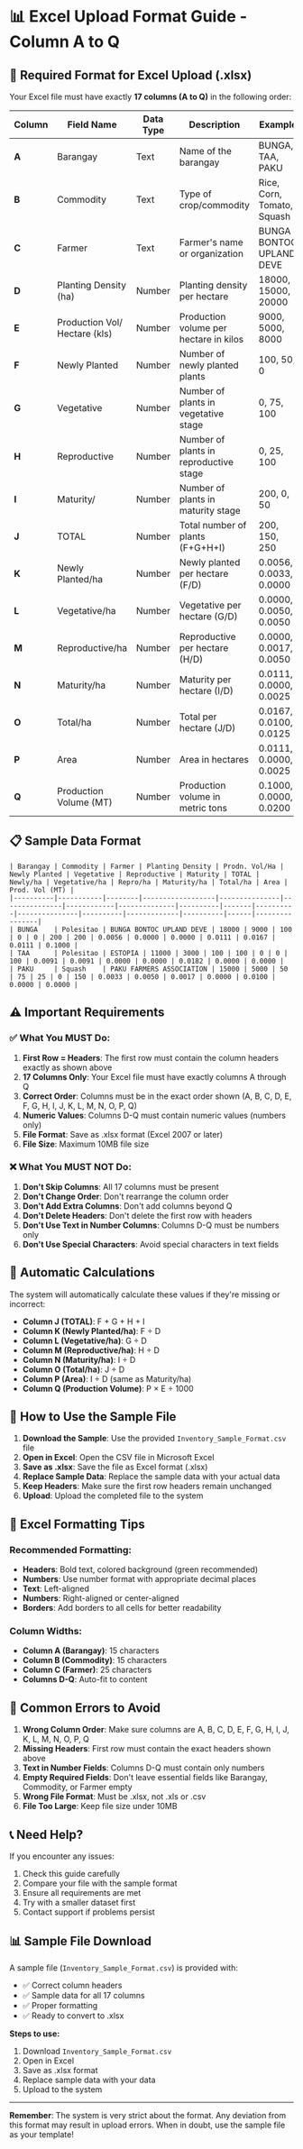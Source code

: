 # 📊 Excel Upload Format Guide - Column A to Q

## 🎯 **Required Format for Excel Upload (.xlsx)**

Your Excel file must have exactly **17 columns (A to Q)** in the following order:

| Column | Field Name | Data Type | Description | Example |
|--------|------------|-----------|-------------|---------|
| **A** | Barangay | Text | Name of the barangay | BUNGA, TAA, PAKU |
| **B** | Commodity | Text | Type of crop/commodity | Rice, Corn, Tomato, Squash |
| **C** | Farmer | Text | Farmer's name or organization | BUNGA BONTOC UPLAND DEVE |
| **D** | Planting Density (ha) | Number | Planting density per hectare | 18000, 15000, 20000 |
| **E** | Production Vol/ Hectare (kls) | Number | Production volume per hectare in kilos | 9000, 5000, 8000 |
| **F** | Newly Planted | Number | Number of newly planted plants | 100, 50, 0 |
| **G** | Vegetative | Number | Number of plants in vegetative stage | 0, 75, 100 |
| **H** | Reproductive | Number | Number of plants in reproductive stage | 0, 25, 100 |
| **I** | Maturity/ | Number | Number of plants in maturity stage | 200, 0, 50 |
| **J** | TOTAL | Number | Total number of plants (F+G+H+I) | 200, 150, 250 |
| **K** | Newly Planted/ha | Number | Newly planted per hectare (F/D) | 0.0056, 0.0033, 0.0000 |
| **L** | Vegetative/ha | Number | Vegetative per hectare (G/D) | 0.0000, 0.0050, 0.0050 |
| **M** | Reproductive/ha | Number | Reproductive per hectare (H/D) | 0.0000, 0.0017, 0.0050 |
| **N** | Maturity/ha | Number | Maturity per hectare (I/D) | 0.0111, 0.0000, 0.0025 |
| **O** | Total/ha | Number | Total per hectare (J/D) | 0.0167, 0.0100, 0.0125 |
| **P** | Area | Number | Area in hectares | 0.0111, 0.0000, 0.0025 |
| **Q** | Production Volume (MT) | Number | Production volume in metric tons | 0.1000, 0.0000, 0.0200 |

## 📋 **Sample Data Format**

```
| Barangay | Commodity | Farmer | Planting Density | Prodn. Vol/Ha | Newly Planted | Vegetative | Reproductive | Maturity | TOTAL | Newly/ha | Vegetative/ha | Repro/ha | Maturity/ha | Total/ha | Area | Prod. Vol (MT) |
|----------|-----------|--------|------------------|---------------|---------------|------------|--------------|----------|-------|----------|---------------|----------|-------------|----------|------|----------------|
| BUNGA    | Polesitao | BUNGA BONTOC UPLAND DEVE | 18000 | 9000 | 100 | 0 | 0 | 200 | 200 | 0.0056 | 0.0000 | 0.0000 | 0.0111 | 0.0167 | 0.0111 | 0.1000 |
| TAA      | Polesitao | ESTOPIA | 11000 | 3000 | 100 | 100 | 0 | 0 | 100 | 0.0091 | 0.0091 | 0.0000 | 0.0000 | 0.0182 | 0.0000 | 0.0000 |
| PAKU     | Squash    | PAKU FARMERS ASSOCIATION | 15000 | 5000 | 50 | 75 | 25 | 0 | 150 | 0.0033 | 0.0050 | 0.0017 | 0.0000 | 0.0100 | 0.0000 | 0.0000 |
```

## ⚠️ **Important Requirements**

### ✅ **What You MUST Do:**
1. **First Row = Headers**: The first row must contain the column headers exactly as shown above
2. **17 Columns Only**: Your Excel file must have exactly columns A through Q
3. **Correct Order**: Columns must be in the exact order shown (A, B, C, D, E, F, G, H, I, J, K, L, M, N, O, P, Q)
4. **Numeric Values**: Columns D-Q must contain numeric values (numbers only)
5. **File Format**: Save as .xlsx format (Excel 2007 or later)
6. **File Size**: Maximum 10MB file size

### ❌ **What You MUST NOT Do:**
1. **Don't Skip Columns**: All 17 columns must be present
2. **Don't Change Order**: Don't rearrange the column order
3. **Don't Add Extra Columns**: Don't add columns beyond Q
4. **Don't Delete Headers**: Don't delete the first row with headers
5. **Don't Use Text in Number Columns**: Columns D-Q must be numbers only
6. **Don't Use Special Characters**: Avoid special characters in text fields

## 🔢 **Automatic Calculations**

The system will automatically calculate these values if they're missing or incorrect:

- **Column J (TOTAL)**: F + G + H + I
- **Column K (Newly Planted/ha)**: F ÷ D
- **Column L (Vegetative/ha)**: G ÷ D  
- **Column M (Reproductive/ha)**: H ÷ D
- **Column N (Maturity/ha)**: I ÷ D
- **Column O (Total/ha)**: J ÷ D
- **Column P (Area)**: I ÷ D (same as Maturity/ha)
- **Column Q (Production Volume)**: P × E ÷ 1000

## 📁 **How to Use the Sample File**

1. **Download the Sample**: Use the provided `Inventory_Sample_Format.csv` file
2. **Open in Excel**: Open the CSV file in Microsoft Excel
3. **Save as .xlsx**: Save the file as Excel format (.xlsx)
4. **Replace Sample Data**: Replace the sample data with your actual data
5. **Keep Headers**: Make sure the first row headers remain unchanged
6. **Upload**: Upload the completed file to the system

## 🎨 **Excel Formatting Tips**

### **Recommended Formatting:**
- **Headers**: Bold text, colored background (green recommended)
- **Numbers**: Use number format with appropriate decimal places
- **Text**: Left-aligned
- **Numbers**: Right-aligned or center-aligned
- **Borders**: Add borders to all cells for better readability

### **Column Widths:**
- **Column A (Barangay)**: 15 characters
- **Column B (Commodity)**: 15 characters  
- **Column C (Farmer)**: 25 characters
- **Columns D-Q**: Auto-fit to content

## 🚨 **Common Errors to Avoid**

1. **Wrong Column Order**: Make sure columns are A, B, C, D, E, F, G, H, I, J, K, L, M, N, O, P, Q
2. **Missing Headers**: First row must contain the exact headers shown above
3. **Text in Number Fields**: Columns D-Q must contain only numbers
4. **Empty Required Fields**: Don't leave essential fields like Barangay, Commodity, or Farmer empty
5. **Wrong File Format**: Must be .xlsx, not .xls or .csv
6. **File Too Large**: Keep file size under 10MB

## 📞 **Need Help?**

If you encounter any issues:
1. Check this guide carefully
2. Compare your file with the sample format
3. Ensure all requirements are met
4. Try with a smaller dataset first
5. Contact support if problems persist

## 📊 **Sample File Download**

A sample file (`Inventory_Sample_Format.csv`) is provided with:
- ✅ Correct column headers
- ✅ Sample data for all 17 columns
- ✅ Proper formatting
- ✅ Ready to convert to .xlsx

**Steps to use:**
1. Download `Inventory_Sample_Format.csv`
2. Open in Excel
3. Save as .xlsx format
4. Replace sample data with your data
5. Upload to the system

---

**Remember**: The system is very strict about the format. Any deviation from this format may result in upload errors. When in doubt, use the sample file as your template!


